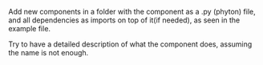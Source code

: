 
Add new components in a folder with the component as a .py (phyton) file, and all dependencies as imports on top of it(if needed), as seen in the example file.


Try to have a detailed description of what the component does, assuming the name is not enough.
